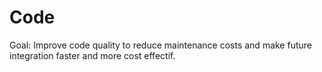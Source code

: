# Code

Goal: Improve code quality to reduce maintenance costs and make future integration faster and more cost effectif.